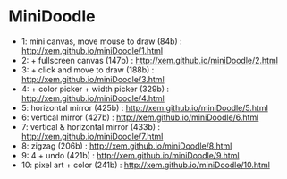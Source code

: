 MiniDoodle
==

- 1: mini canvas, move mouse to draw (84b) : http://xem.github.io/miniDoodle/1.html
- 2: + fullscreen canvas (147b) : http://xem.github.io/miniDoodle/2.html
- 3: + click and move to draw (188b) : http://xem.github.io/miniDoodle/3.html
- 4: + color picker + width picker (329b) : http://xem.github.io/miniDoodle/4.html
- 5: horizontal mirror (425b) : http://xem.github.io/miniDoodle/5.html
- 6: vertical mirror (427b) : http://xem.github.io/miniDoodle/6.html
- 7: vertical & horizontal mirror (433b) : http://xem.github.io/miniDoodle/7.html
- 8: zigzag (206b) : http://xem.github.io/miniDoodle/8.html
- 9: 4 + undo (421b) : http://xem.github.io/miniDoodle/9.html
- 10: pixel art + color (241b) : http://xem.github.io/miniDoodle/10.html

